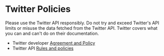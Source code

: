 # Twitter Policies

Please use the Twitter API responsibly. Do not try and exceed Twitter's API limits or misuse the data fetched from the Twitter API. Twitter covers what you can and can't do on their documentation.

- Twitter developer [Agreement and Policy](https://developer.twitter.com/en/developer-terms/agreement-and-policy)
- Twitter API [Rules and policies](https://help.twitter.com/en/rules-and-policies/twitter-api)

